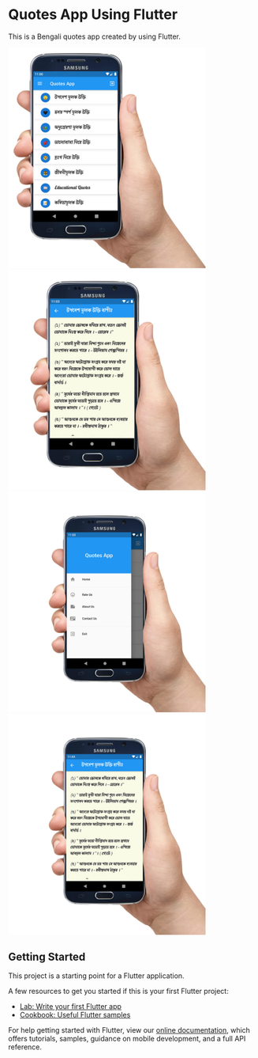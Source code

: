 # Quotes App Using Flutter
This is a Bengali quotes app created by using Flutter.

<img src="screenshot/QoutesApp1.jpg" width=400><img src="screenshot/QuotesApp2.jpg" width=400>
<img src="screenshot/QoutesApp3.jpg" width=400><img src="screenshot/QuotesApp4.jpg" width=400>
## Getting Started

This project is a starting point for a Flutter application.

A few resources to get you started if this is your first Flutter project:

- [Lab: Write your first Flutter app](https://flutter.dev/docs/get-started/codelab)
- [Cookbook: Useful Flutter samples](https://flutter.dev/docs/cookbook)

For help getting started with Flutter, view our
[online documentation](https://flutter.dev/docs), which offers tutorials,
samples, guidance on mobile development, and a full API reference.
